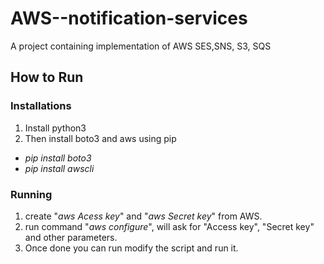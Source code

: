 # AWS--notification-services
A project containing implementation of AWS SES,SNS, S3, SQS

## How to Run
### Installations
1. Install python3
2. Then install boto3 and aws using pip
  * _pip install boto3_
  * _pip install awscli_

### Running
1. create "_aws Acess key_" and "_aws Secret key_" from AWS.
2. run command "_aws configure_", will ask for "Access key", "Secret key" and other parameters.
3. Once done you can run modify the script and run it.
